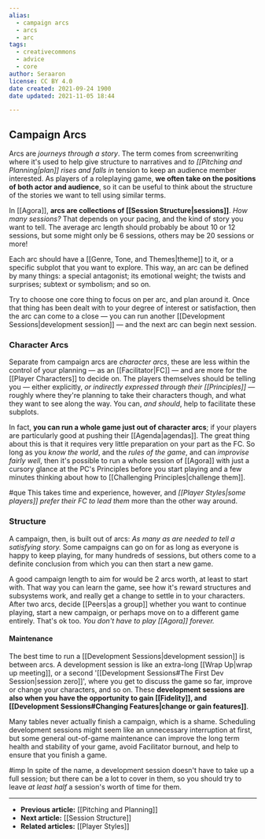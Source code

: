 ```yaml
---
alias:
  - campaign arcs
  - arcs
  - arc
tags:
  - creativecommons
  - advice
  - core
author: Seraaron
license: CC BY 4.0
date created: 2021-09-24 1900
date updated: 2021-11-05 18:44

---
```


## Campaign Arcs

Arcs are _journeys through a story_. The term comes from screenwriting where it's used to help give structure to narratives and _to [[Pitching and Planning|plan]] rises and falls in_ tension to keep an audience member interested. As players of a roleplaying game, **we often take on the positions of both actor and audience**, so it can be useful to think about the structure of the stories we want to tell using similar terms.

In [[Agora]], **arcs are collections of [[Session Structure|sessions]]**. _How many sessions?_ That depends on your pacing, and the kind of story you want to tell. The average arc length should probably be about 10 or 12 sessions, but some might only be 6 sessions, others may be 20 sessions or more!

Each arc should have a [[Genre, Tone, and Themes|theme]] to it, or a specific subplot that you want to explore. This way, an arc can be defined by many things: a special antagonist; its emotional weight; the twists and surprises; subtext or symbolism; and so on.

Try to choose one core thing to focus on per arc, and plan around it. Once that thing has been dealt with to your degree of interest or satisfaction, then the arc can come to a close — you can run another [[Development Sessions|development session]] — and the next arc can begin next session.

### Character Arcs

Separate from campaign arcs are _character arcs_, these are less within the control of your planning — as an [[Facilitator|FC]] — and are more for the [[Player Characters]] to decide on. The players themselves should be telling you — either explicitly, *or indirectly expressed through their  [[Principles]]* — roughly where they're planning to take their characters though, and what they want to see along the way. You can, _and should_, help to facilitate these subplots.

In fact, **you can run a whole game just out of character arcs**; if your players are particularly good at pushing their [[Agenda|agendas]]. The great thing about this is that it requires very little preparation on your part as the FC. So long as you _know the world_, and the _rules of the game_, and can _improvise fairly well_, then it's possible to run a whole session of [[Agora]] with just a cursory glance at the PC's Principles before you start playing and a few minutes thinking about how to [[Challenging Principles|challenge them]].

#que This takes time and experience, however, and _[[Player Styles|some players]] prefer their FC to lead them_ more than the other way around.

### Structure

A campaign, then, is built out of arcs: _As many as are needed to tell a satisfying story._ Some campaigns can go on for as long as everyone is happy to keep playing, for many hundreds of sessions, but others come to a definite conclusion from which you can then start a new game.

A good campaign length to aim for would be 2 arcs worth, at least to start with. That way you can learn the game, see how it's reward structures and subsystems work, and really get a change to settle in to your characters. After two arcs, decide [[Peers|as a group]] whether you want to continue playing, start a new campaign, or perhaps move on to a different game entirely. That's ok too. _You don't have to play [[Agora]] forever._

#### Maintenance

The best time to run a [[Development Sessions|development session]] is between arcs. A development session is like an extra-long [[Wrap Up|wrap up meeting]], or a second '[[Development Sessions#The First Dev Session|session zero]]', where you get to discuss the game so far, improve or change your characters, and so on. These **development sessions are also when you have the opportunity to gain [[Fidelity]], and [[Development Sessions#Changing Features|change or gain features]]**.

Many tables never actually finish a campaign, which is a shame. Scheduling development sessions might seem like an unnecessary interruption at first, but some general out-of-game maintenance can improve the long term health and stability of your game, avoid Facilitator burnout, and help to ensure that you finish a game.

#imp In spite of the name, a development session doesn't have to take up a full session; but there can be a lot to cover in them, so you should try to leave _at least half_ a session's worth of time for them.

---

-   **Previous article:** [[Pitching and Planning]]
-   **Next article:** [[Session Structure]]
-   **Related articles:** [[Player Styles]]
